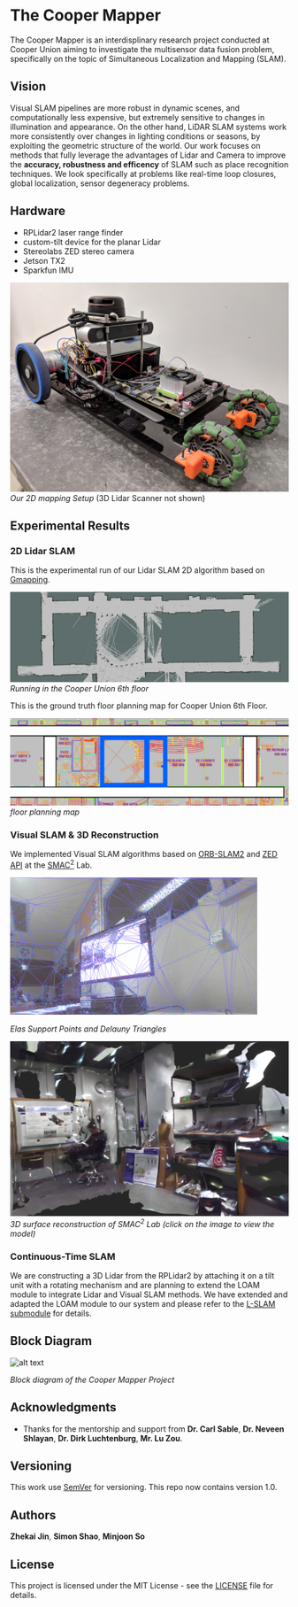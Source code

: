 # The Cooper Mapper

The Cooper Mapper is an interdisplinary research project conducted at Cooper Union aiming to investigate the multisensor data fusion problem, specifically on the topic of Simultaneous Localization and Mapping (SLAM). 

## Vision 
Visual SLAM pipelines are more robust in dynamic scenes, and computationally less expensive, but extremely sensitive to changes in illumination and appearance. On the other hand, LiDAR SLAM systems work more consistently over changes in lighting conditions or seasons, by exploiting the geometric structure of the world. Our work focuses on methods that fully leverage the advantages of Lidar and Camera to improve the **accuracy, robustness and efficency** of SLAM such as place recognition techniques. We look specifically at problems like real-time loop closures, global localization, sensor degeneracy problems. 

## Hardware

* RPLidar2 laser range finder 
* custom-tilt device for the planar Lidar
* Stereolabs ZED stereo camera
* Jetson TX2
* Sparkfun IMU 

![alt text](Assets/pics/car.jpg)
*Our 2D mapping Setup* (3D Lidar Scanner not shown)


## Experimental Results 

### 2D Lidar SLAM

This is the experimental run of our Lidar SLAM 2D algorithm based on [Gmapping](https://ieeexplore.ieee.org/document/4084563).

![Running in the Cooper Union 6th floor](Assets/pics/lidar_slam.png)
*Running in the Cooper Union 6th floor*

This is the ground truth floor planning map for Cooper Union 6th Floor.

![alt text](Assets/pics/6th.png)
*floor planning map*

### Visual SLAM & 3D Reconstruction

We implemented Visual SLAM algorithms based on [ORB-SLAM2](https://arxiv.org/abs/1610.06475) and [ZED API](https://www.stereolabs.com/docs/api/) at the [SMAC<sup>2</sup>](https://engfac.cooper.edu/nshlayan/689) Lab.


![alt text](Assets/pics/12.png)

*Elas Support Points and Delauny Triangles*

[![Watch the Model](Assets/pics/smac2.png)](https://p3d.in/e/x1fMl+load+spin)
*3D surface reconstruction of SMAC<sup>2</sup> Lab (click on the image to view the model)*

### Continuous-Time SLAM 

We are constructing a 3D Lidar from the RPLidar2 by attaching it on a tilt unit with a rotating mechanism and are planning to extend the LOAM module to integrate Lidar and Visual SLAM methods. We have extended and adapted the LOAM module to our system and please refer to the [L-SLAM submodule](L_SLAM/README.md) for details.

## Block Diagram

![alt text](pics/block-diagram.png)

*Block diagram of the Cooper Mapper Project*

## Acknowledgments

* Thanks for the mentorship and support from 
**Dr. Carl Sable**,
**Dr. Neveen Shlayan**,
**Dr. Dirk Luchtenburg**,
**Mr. Lu Zou**.

## Versioning

This work use [SemVer](http://semver.org/) for versioning. This repo now contains version 1.0. 

## Authors
**Zhekai Jin**, **Simon Shao**, **Minjoon So**

## License

This project is licensed under the MIT License - see the [LICENSE](LICENSE) file for details.


